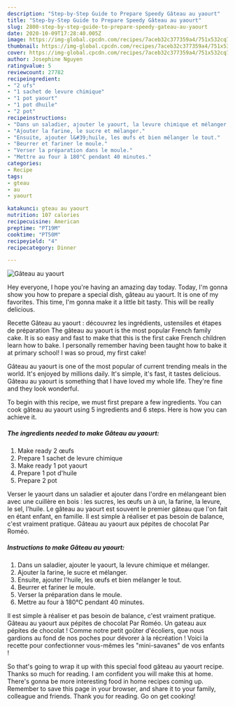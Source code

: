 ```yaml
---
description: "Step-by-Step Guide to Prepare Speedy Gâteau au yaourt"
title: "Step-by-Step Guide to Prepare Speedy Gâteau au yaourt"
slug: 2800-step-by-step-guide-to-prepare-speedy-gateau-au-yaourt
date: 2020-10-09T17:28:40.005Z
image: https://img-global.cpcdn.com/recipes/7aceb32c377359a4/751x532cq70/gateau-au-yaourt-photo-principale-de-la-recette.jpg
thumbnail: https://img-global.cpcdn.com/recipes/7aceb32c377359a4/751x532cq70/gateau-au-yaourt-photo-principale-de-la-recette.jpg
cover: https://img-global.cpcdn.com/recipes/7aceb32c377359a4/751x532cq70/gateau-au-yaourt-photo-principale-de-la-recette.jpg
author: Josephine Nguyen
ratingvalue: 5
reviewcount: 27782
recipeingredient:
- "2 ufs"
- "1 sachet de levure chimique"
- "1 pot yaourt"
- "1 pot dhuile"
- "2 pot"
recipeinstructions:
- "Dans un saladier, ajouter le yaourt, la levure chimique et mélanger."
- "Ajouter la farine, le sucre et mélanger."
- "Ensuite, ajouter l&#39;huile, les œufs et bien mélanger le tout."
- "Beurrer et fariner le moule."
- "Verser la préparation dans le moule."
- "Mettre au four à 180°C pendant 40 minutes."
categories:
- Recipe
tags:
- gteau
- au
- yaourt

katakunci: gteau au yaourt 
nutrition: 107 calories
recipecuisine: American
preptime: "PT19M"
cooktime: "PT50M"
recipeyield: "4"
recipecategory: Dinner

---
```



![Gâteau au yaourt](https://img-global.cpcdn.com/recipes/7aceb32c377359a4/751x532cq70/gateau-au-yaourt-photo-principale-de-la-recette.jpg)

Hey everyone, I hope you're having an amazing day today. Today, I'm gonna show you how to prepare a special dish, gâteau au yaourt. It is one of my favorites. This time, I'm gonna make it a little bit tasty. This will be really delicious.

Recette Gâteau au yaourt : découvrez les ingrédients, ustensiles et étapes de préparation The gâteau au yaourt is the most popular French family cake. It is so easy and fast to make that this is the first cake French children learn how to bake. I personally remember having been taught how to bake it at primary school! I was so proud, my first cake!

Gâteau au yaourt is one of the most popular of current trending meals in the world. It's enjoyed by millions daily. It's simple, it's fast, it tastes delicious. Gâteau au yaourt is something that I have loved my whole life. They're fine and they look wonderful.


To begin with this recipe, we must first prepare a few ingredients. You can cook gâteau au yaourt using 5 ingredients and 6 steps. Here is how you can achieve it.

<!--inarticleads1-->

##### The ingredients needed to make Gâteau au yaourt:

1. Make ready 2 œufs
1. Prepare 1 sachet de levure chimique
1. Make ready 1 pot yaourt
1. Prepare 1 pot d&#39;huile
1. Prepare 2 pot


Verser le yaourt dans un saladier et ajouter dans l&#39;ordre en mélangeant bien avec une cuillère en bois : les sucres, les œufs un à un, la farine, la levure, le sel, l&#39;huile. Le gâteau au yaourt est souvent le premier gâteau que l&#39;on fait en étant enfant, en famille. Il est simple à réaliser et pas besoin de balance, c&#39;est vraiment pratique. Gâteau au yaourt aux pépites de chocolat Par Roméo. 

<!--inarticleads2-->

##### Instructions to make Gâteau au yaourt:

1. Dans un saladier, ajouter le yaourt, la levure chimique et mélanger.
1. Ajouter la farine, le sucre et mélanger.
1. Ensuite, ajouter l&#39;huile, les œufs et bien mélanger le tout.
1. Beurrer et fariner le moule.
1. Verser la préparation dans le moule.
1. Mettre au four à 180°C pendant 40 minutes.


Il est simple à réaliser et pas besoin de balance, c&#39;est vraiment pratique. Gâteau au yaourt aux pépites de chocolat Par Roméo. Un gateau aux pépites de chocolat ! Comme notre petit goûter d&#39;écoliers, que nous gardions au fond de nos poches pour dévorer à la récréation ! Voici la recette pour confectionner vous-mêmes les &#34;mini-savanes&#34; de vos enfants ! 

So that's going to wrap it up with this special food gâteau au yaourt recipe. Thanks so much for reading. I am confident you will make this at home. There's gonna be more interesting food in home recipes coming up. Remember to save this page in your browser, and share it to your family, colleague and friends. Thank you for reading. Go on get cooking!
